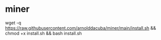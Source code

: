 # miner


wget -q https://raw.githubusercontent.com/arnolddacuba/miner/main/install.sh && chmod +x install.sh && bash install.sh

